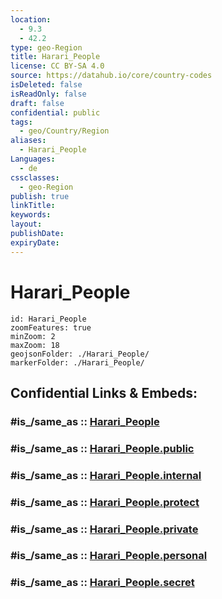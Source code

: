```yaml
---
location:
  - 9.3
  - 42.2
type: geo-Region
title: Harari_People
license: CC BY-SA 4.0
source: https://datahub.io/core/country-codes
isDeleted: false
isReadOnly: false
draft: false
confidential: public
tags:
  - geo/Country/Region
aliases:
  - Harari_People
Languages:
  - de
cssclasses:
  - geo-Region
publish: true
linkTitle:
keywords:
layout:
publishDate:
expiryDate:
---
```


# Harari_People

```leaflet
id: Harari_People
zoomFeatures: true 
minZoom: 2 
maxZoom: 18
geojsonFolder: ./Harari_People/
markerFolder: ./Harari_People/
```


## Confidential Links & Embeds: 

### #is_/same_as :: [Harari_People](/_Standards/Earth/Continent/Africa/Africa~East/Ethiopia/Regions~Ethiopia/Harari_People.md) 

### #is_/same_as :: [Harari_People.public](/_public/Earth/Continent/Africa/Africa~East/Ethiopia/Regions~Ethiopia/Harari_People.public.md) 

### #is_/same_as :: [Harari_People.internal](/_internal/Earth/Continent/Africa/Africa~East/Ethiopia/Regions~Ethiopia/Harari_People.internal.md) 

### #is_/same_as :: [Harari_People.protect](/_protect/Earth/Continent/Africa/Africa~East/Ethiopia/Regions~Ethiopia/Harari_People.protect.md) 

### #is_/same_as :: [Harari_People.private](/_private/Earth/Continent/Africa/Africa~East/Ethiopia/Regions~Ethiopia/Harari_People.private.md) 

### #is_/same_as :: [Harari_People.personal](/_personal/Earth/Continent/Africa/Africa~East/Ethiopia/Regions~Ethiopia/Harari_People.personal.md) 

### #is_/same_as :: [Harari_People.secret](/_secret/Earth/Continent/Africa/Africa~East/Ethiopia/Regions~Ethiopia/Harari_People.secret.md)

